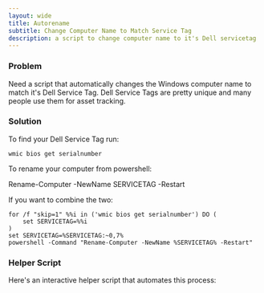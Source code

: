 ```yaml
---
layout: wide
title: Autorename
subtitle: Change Computer Name to Match Service Tag
description: a script to change computer name to it's Dell servicetag
---
```


### Problem

Need a script that automatically changes the Windows computer name to match it's Dell Service Tag. Dell Service Tags are pretty unique and many people use them for asset tracking.

### Solution

To find your Dell Service Tag run:

    wmic bios get serialnumber

To rename your computer from powershell:

   Rename-Computer -NewName SERVICETAG -Restart

If you want to combine the two:

    for /f "skip=1" %%i in ('wmic bios get serialnumber') DO (	
		set SERVICETAG=%%i
	)
    set SERVICETAG=%SERVICETAG:~0,7%
    powershell -Command "Rename-Computer -NewName %SERVICETAG% -Restart"


### Helper Script

Here's an interactive helper script that automates this process:

<script src="https://gist.github.com/maciakl/623f2a0dda4ee41c5910e5f32474a65c.js"></script>
